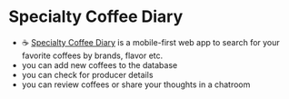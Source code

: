 # Specialty Coffee Diary

- ☕️ [Specialty Coffee Diary](https://www.specialty-coffee-diary.me/) is a mobile-first web app to search for your favorite coffees by brands, flavor etc.
- you can add new coffees to the database
- you can check for producer details
- you can review coffees or share your thoughts in a chatroom
